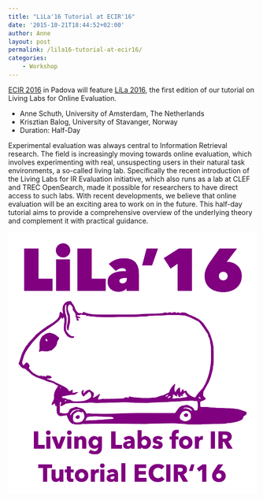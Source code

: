 ```yaml
---
title: "LiLa'16 Tutorial at ECIR'16"
date: '2015-10-21T18:44:52+02:00'
author: Anne
layout: post
permalink: /lila16-tutorial-at-ecir16/
categories:
    - Workshop
---
```

[ECIR 2016](http://ecir2016.dei.unipd.it/) in Padova will feature [LiLa 2016](http://living-labs.net/tutorial/), the
first edition of our tutorial on Living Labs for Online Evaluation.

- Anne Schuth, University of Amsterdam, The Netherlands
- Krisztian Balog, University of Stavanger, Norway
- Duration: Half-Day

Experimental evaluation was always central to Information Retrieval research. The field is increasingly moving towards
online evaluation, which involves experimenting with real, unsuspecting users in their natural task environments, a
so-called living lab. Specifically the recent introduction of the Living Labs for IR Evaluation initiative, which also
runs as a lab at CLEF and TREC OpenSearch, made it possible for researchers to have direct access to such labs. With
recent developments, we believe that online evaluation will be an exciting area to work on in the future. This half-day
tutorial aims to provide a comprehensive overview of the underlying theory and complement it with practical guidance.

![lila](/assets/lila.png?resize=150%2C150&ssl=1)